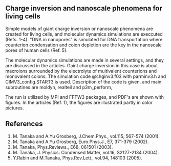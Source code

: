 ## Charge inversion and nanoscale phenomena for living cells ##

Simple models of giant charge inversion or nanoscale phenomena are created 
for living cells, and molecular dynamics simulations are execcuted (Refs. 1-4).
"DNA in nanopores" is simulated for DNA transportation where counterion condensation 
and coion depletion are the key in the nanoscale pores of human cells (Ref. 5).

The molecular dynamics simulations are made in several settings, and they are
discussed in the articles. Gaint charge inversion in this case is about macroions 
surrounded by the electrolyte of multivalent counterions and monovalent coions.
The simulation code @chginv3.f03 with parminv3.h and CIMV3_config.START3 is used.
Description of the code is given, and main subroutines are moldyn, realteil and 
p3m_perform, 

The run is utilized by MPI and FFTW3 packages, and PDF's are shown with figures.
In the articles (Ref. 1), the figures are illustrated partly in color pictures.  


## References ##

1. M. Tanaka and A.Yu Grosberg, J.Chem.Phys., vol.115, 567-574 (2001).
2. M. Tanaka and A.Yu Grosberg, Euro.Phys.J., E7, 371-379 (2002).
3. M. Tanaka, Phys.Reviews., E68, 061501 (2003).
4. M. Tanaka, J. Physics: Condensed Matter, vol.16, S2127-2134 (2004).
5. Y.Rabin and M.Tanaka, Phys.Rev.Lett., vol.94, 148103 (2005).


